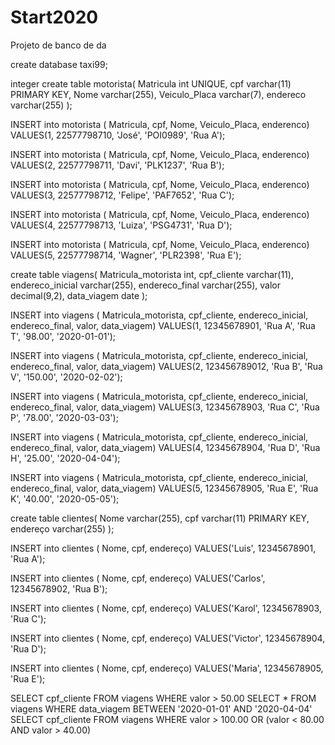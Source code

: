 # Start2020
Projeto de banco de  da



create database taxi99;

integer
create table motorista(
Matricula int UNIQUE, cpf varchar(11) PRIMARY KEY, Nome varchar(255), 
Veiculo_Placa varchar(7), endereco varchar(255)
);

INSERT into motorista 
( Matricula, cpf, Nome, Veiculo_Placa, enderenco)
VALUES(1, 22577798710, 'José', 'POI0989', 'Rua A');

INSERT into motorista
( Matricula, cpf, Nome, Veiculo_Placa, enderenco)
VALUES(2, 22577798711, 'Davi', 'PLK1237', 'Rua B');

INSERT into motorista
( Matricula, cpf, Nome, Veiculo_Placa, enderenco)
VALUES(3, 22577798712, 'Felipe', 'PAF7652', 'Rua C');

INSERT into motorista
( Matricula, cpf, Nome, Veiculo_Placa, enderenco)
VALUES(4, 22577798713, 'Luiza', 'PSG4731', 'Rua D');

INSERT into motorista 
( Matricula, cpf, Nome, Veiculo_Placa, enderenco)
VALUES(5, 22577798714, 'Wagner', 'PLR2398', 'Rua E');






create table viagens(
Matricula_motorista int, cpf_cliente varchar(11),
endereco_inicial varchar(255), endereco_final varchar(255), valor decimal(9,2), data_viagem date
);

INSERT into viagens 
( Matricula_motorista, cpf_cliente, endereco_inicial, endereco_final, valor, data_viagem)
VALUES(1, 12345678901, 'Rua A', 'Rua T', '98.00', '2020-01-01');

INSERT into viagens 
( Matricula_motorista, cpf_cliente, endereco_inicial, endereco_final, valor, data_viagem)
VALUES(2, 123456789012, 'Rua B', 'Rua V', '150.00', '2020-02-02');

INSERT into viagens 
( Matricula_motorista, cpf_cliente, endereco_inicial, endereco_final, valor, data_viagem)
VALUES(3, 12345678903, 'Rua C', 'Rua P', '78.00', '2020-03-03');

INSERT into viagens 
( Matricula_motorista, cpf_cliente, endereco_inicial, endereco_final, valor, data_viagem)
VALUES(4, 12345678904, 'Rua D', 'Rua H', '25.00', '2020-04-04');

INSERT into viagens 
( Matricula_motorista, cpf_cliente, endereco_inicial, endereco_final, valor, data_viagem)
VALUES(5, 12345678905, 'Rua E', 'Rua K', '40.00', '2020-05-05');








create table clientes(
Nome varchar(255), cpf varchar(11) PRIMARY KEY, endereço varchar(255)
);


INSERT into clientes 
( Nome, cpf, endereço)
VALUES('Luis', 12345678901, 'Rua A');

INSERT into clientes 
( Nome, cpf, endereço)
VALUES('Carlos', 12345678902, 'Rua B');

INSERT into clientes 
( Nome, cpf, endereço)
VALUES('Karol', 12345678903, 'Rua C');

INSERT into clientes 
( Nome, cpf, endereço)
VALUES('Victor', 12345678904, 'Rua D');

INSERT into clientes 
( Nome, cpf, endereço)
VALUES('Maria', 12345678905, 'Rua E');




SELECT cpf_cliente FROM viagens WHERE valor > 50.00
SELECT * FROM viagens WHERE data_viagem BETWEEN '2020-01-01' AND '2020-04-04'
SELECT cpf_cliente FROM viagens WHERE valor > 100.00 OR (valor < 80.00 AND valor > 40.00)
